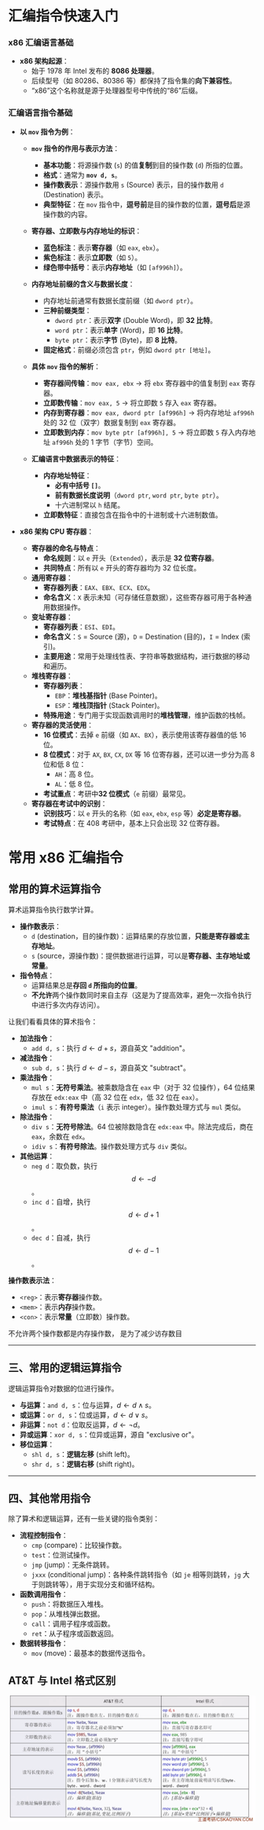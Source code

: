# 汇编指令快速入门



### x86 汇编语言基础

* **x86 架构起源**：
    * 始于 1978 年 Intel 发布的 **8086 处理器**。
    * 后续型号（如 80286、80386 等）都保持了指令集的**向下兼容性**。
    * “x86”这个名称就是源于处理器型号中传统的“86”后缀。

### 汇编语言指令基础


* **以 `mov` 指令为例**：
    * **`mov` 指令的作用与表示方法**：
        * **基本功能**：将源操作数 (`s`) 的值**复制**到目的操作数 (`d`) 所指的位置。
        * **格式**：通常为 **`mov d, s`**。
        * **操作数表示**：源操作数用 `s` (Source) 表示，目的操作数用 `d` (Destination) 表示。
        * **典型特征**：在 `mov` 指令中，**逗号前**是目的操作数的位置，**逗号后**是源操作数的内容。

    * **寄存器、立即数与内存地址的标识**：
        * **蓝色标注**：表示**寄存器**（如 `eax`, `ebx`）。
        * **紫色标注**：表示**立即数**（如 `5`）。
        * **绿色带中括号**：表示**内存地址**（如 `[af996h]`）。

    * **内存地址前缀的含义与数据长度**：
        * 内存地址前通常有数据长度前缀（如 `dword ptr`）。
        * **三种前缀类型**：
            * `dword ptr`：表示**双字** (Double Word)，即 **32 比特**。
            * `word ptr`：表示**单字** (Word)，即 **16 比特**。
            * `byte ptr`：表示**字节** (Byte)，即 **8 比特**。
        * **固定格式**：前缀必须包含 `ptr`，例如 `dword ptr [地址]`。

    * **具体 `mov` 指令的解析**：
        * **寄存器间传输**：`mov eax, ebx` → 将 `ebx` 寄存器中的值复制到 `eax` 寄存器。
        * **立即数传输**：`mov eax, 5` → 将立即数 `5` 存入 `eax` 寄存器。
        * **内存到寄存器**：`mov eax, dword ptr [af996h]` → 将内存地址 `af996h` 处的 32 位（双字）数据复制到 `eax` 寄存器。
        * **立即数到内存**：`mov byte ptr [af996h], 5` → 将立即数 `5` 存入内存地址 `af996h` 处的 1 字节（字节）空间。

    * **汇编语言中数据表示的特征**：
        * **内存地址特征**：
            * **必有中括号 `[]`**。
            * **前有数据长度说明**（`dword ptr`, `word ptr`, `byte ptr`）。
            * 十六进制常以 `h` 结尾。
        * **立即数特征**：直接包含在指令中的十进制或十六进制数值。

* **x86 架构 CPU 寄存器**：
    * **寄存器的命名与特点**：
        * **命名规则**：以 `e` 开头（`Extended`），表示是 **32 位寄存器**。
        * **共同特点**：所有以 `e` 开头的寄存器均为 32 位长度。
    * **通用寄存器**：
        * **寄存器列表**：`EAX`、`EBX`、`ECX`、`EDX`。
        * **命名含义**：`X` 表示未知（可存储任意数据），这些寄存器可用于各种通用数据操作。
    * **变址寄存器**：
        * **寄存器列表**：`ESI`、`EDI`。
        * **命名含义**：`S` = Source (源)，`D` = Destination (目的)，`I` = Index (索引)。
        * **主要用途**：常用于处理线性表、字符串等数据结构，进行数据的移动和遍历。
    * **堆栈寄存器**：
        * **寄存器列表**：
            * `EBP`：**堆栈基指针** (Base Pointer)。
            * `ESP`：**堆栈顶指针** (Stack Pointer)。
        * **特殊用途**：专门用于实现函数调用时的**堆栈管理**，维护函数的栈帧。
    * **寄存器的灵活使用**：
        * **16 位模式**：去掉 `e` 前缀（如 `AX`、`BX`），表示使用该寄存器值的低 16 位。
        * **8 位模式**：对于 `AX`, `BX`, `CX`, `DX` 等 16 位寄存器，还可以进一步分为高 8 位和低 8 位：
            * `AH`：高 8 位。
            * `AL`：低 8 位。
        * **考试重点**：考研中**32 位模式**（`e` 前缀）最常见。
    * **寄存器在考试中的识别**：
        * **识别技巧**：以 `e` 开头的名称（如 `eax`, `ebx`, `esp` 等）**必定是寄存器**。
        * **考试特点**：在 408 考研中，基本上只会出现 32 位寄存器。


# 常用 x86 汇编指令


## 常用的算术运算指令

算术运算指令执行数学计算。

* **操作数表示**：
    * `d` (destination，目的操作数)：运算结果的存放位置，**只能是寄存器或主存地址**。
    * `s` (source，源操作数)：提供数据进行运算，可以是**寄存器、主存地址或常量**。
* **指令特点**：
    * 运算结果总是**存回 `d` 所指向的位置**。
    * **不允许**两个操作数同时来自主存（这是为了提高效率，避免一次指令执行中进行多次内存访问）。

让我们看看具体的算术指令：

* **加法指令**：
    * `add d, s`：执行 $d \leftarrow d + s$，源自英文 "addition"。
* **减法指令**：
    * `sub d, s`：执行 $d \leftarrow d - s$，源自英文 "subtract"。
* **乘法指令**：
    * `mul s`：**无符号乘法**。被乘数隐含在 `eax` 中（对于 32 位操作），64 位结果存放在 `edx:eax` 中（高 32 位在 `edx`，低 32 位在 `eax`）。
    * `imul s`：**有符号乘法**（`i` 表示 integer）。操作数处理方式与 `mul` 类似。
* **除法指令**：
    * `div s`：**无符号除法**。64 位被除数隐含在 `edx:eax` 中。除法完成后，商在 `eax`，余数在 `edx`。
    * `idiv s`：**有符号除法**。操作数处理方式与 `div` 类似。
* **其他运算**：
    * `neg d`：取负数，执行 $$d \leftarrow -d$$。
    * `inc d`：自增，执行 $$d \leftarrow d + 1$$。
    * `dec d`：自减，执行 $$d \leftarrow d - 1$$。

**操作数表示法**：
* `<reg>`：表示**寄存器**操作数。
* `<mem>`：表示**内存**操作数。
* `<con>`：表示**常量**（立即数）操作数。

不允许两个操作数都是内存操作数， 是为了减少访存数目


---

## 三、常用的逻辑运算指令

逻辑运算指令对数据的位进行操作。

* **与运算**：`and d, s`：位与运算，$d \leftarrow d \land s$。
* **或运算**：`or d, s`：位或运算，$d \leftarrow d \lor s$。
* **非运算**：`not d`：位取反运算，$d \leftarrow \neg d$。
* **异或运算**：`xor d, s`：位异或运算，源自 "exclusive or"。
* **移位运算**：
    * `shl d, s`：**逻辑左移** (shift left)。
    * `shr d, s`：**逻辑右移** (shift right)。

---

## 四、其他常用指令

除了算术和逻辑运算，还有一些关键的指令类别：

* **流程控制指令**：
    * `cmp` (compare)：比较操作数。
    * `test`：位测试操作。
    * `jmp` (jump)：无条件跳转。
    * `jxxx` (conditional jump)：各种条件跳转指令（如 `je` 相等则跳转，`jg` 大于则跳转等），用于实现分支和循环结构。
* **函数调用指令**：
    * `push`：将数据压入堆栈。
    * `pop`：从堆栈弹出数据。
    * `call`：调用子程序或函数。
    * `ret`：从子程序或函数返回。
* **数据转移指令**：
    * `mov` (move)：最基本的数据传送指令。


## AT&T 与 Intel 格式区别



![](./img/Snipaste_2025-06-24_16-24-56.png)